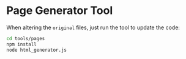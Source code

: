 # Page Generator Tool

When altering the `original` files, just run the tool to update the code:

```bash
cd tools/pages
npm install
node html_generator.js
```
